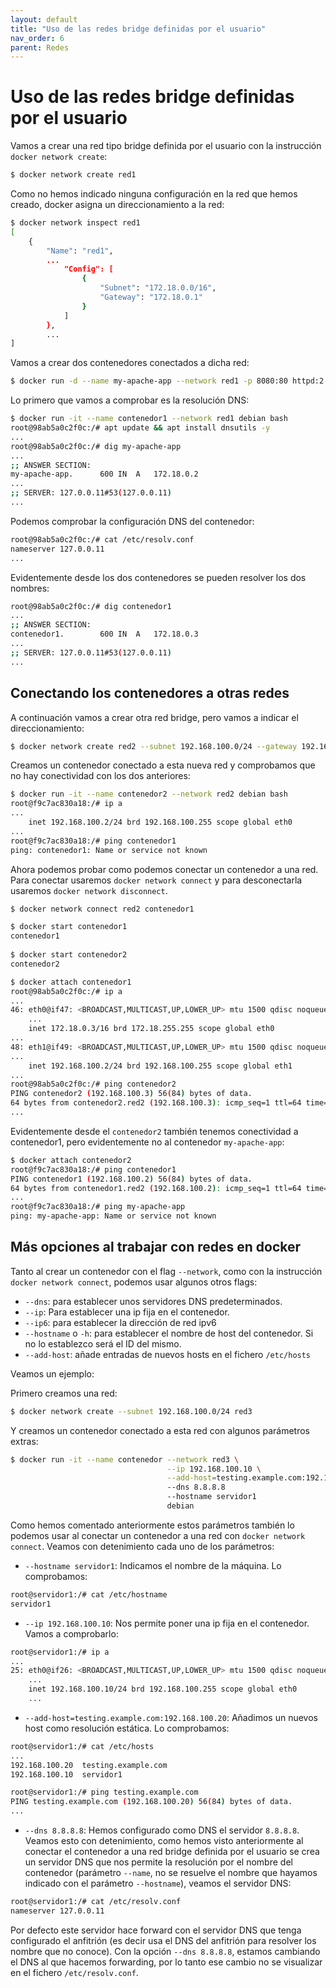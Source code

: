 ```yaml
---
layout: default
title: "Uso de las redes bridge definidas por el usuario"
nav_order: 6
parent: Redes
---
```


# Uso de las redes bridge definidas por el usuario

Vamos a crear una red tipo bridge definida por el usuario con la instrucción `docker network create`:

```bash
$ docker network create red1

```

Como no hemos indicado ninguna configuración en la red que hemos creado, docker asigna un direccionamiento a la red:

```bash
$ docker network inspect red1
[
    {
        "Name": "red1",
        ...
            "Config": [
                {
                    "Subnet": "172.18.0.0/16",
                    "Gateway": "172.18.0.1"
                }
            ]
        },
        ...
]
```

Vamos a crear dos contenedores conectados a dicha red:

```bash
$ docker run -d --name my-apache-app --network red1 -p 8080:80 httpd:2.4
```
Lo primero que vamos a comprobar es la resolución DNS:

```bash
$ docker run -it --name contenedor1 --network red1 debian bash
root@98ab5a0c2f0c:/# apt update && apt install dnsutils -y
...
root@98ab5a0c2f0c:/# dig my-apache-app
...
;; ANSWER SECTION:
my-apache-app.		600	IN	A	172.18.0.2
...
;; SERVER: 127.0.0.11#53(127.0.0.11)
...
```

Podemos comprobar la configuración DNS del contenedor:

```bash
root@98ab5a0c2f0c:/# cat /etc/resolv.conf 
nameserver 127.0.0.11
...
```

Evidentemente desde los dos contenedores se pueden resolver los dos nombres:

```bash
root@98ab5a0c2f0c:/# dig contenedor1
...
;; ANSWER SECTION:
contenedor1.		600	IN	A	172.18.0.3
...
;; SERVER: 127.0.0.11#53(127.0.0.11)
...
```

## Conectando los contenedores a otras redes

A continuación vamos a crear otra red bridge, pero vamos a indicar el direccionamiento:

```bash
$ docker network create red2 --subnet 192.168.100.0/24 --gateway 192.168.100.1
```

Creamos un contenedor conectado a esta nueva red y comprobamos que no hay conectividad con los dos anteriores:

```bash
$ docker run -it --name contenedor2 --network red2 debian bash
root@f9c7ac830a18:/# ip a
...
    inet 192.168.100.2/24 brd 192.168.100.255 scope global eth0
...
root@f9c7ac830a18:/# ping contenedor1
ping: contenedor1: Name or service not known
```

Ahora podemos probar como podemos conectar un contenedor a una red. Para conectar usaremos `docker network connect` y para desconectarla usaremos `docker network disconnect`.

```bash
$ docker network connect red2 contenedor1 

$ docker start contenedor1
contenedor1
    
$ docker start contenedor2
contenedor2

$ docker attach contenedor1
root@98ab5a0c2f0c:/# ip a
...
46: eth0@if47: <BROADCAST,MULTICAST,UP,LOWER_UP> mtu 1500 qdisc noqueue state UP group default
    ...
    inet 172.18.0.3/16 brd 172.18.255.255 scope global eth0
...
48: eth1@if49: <BROADCAST,MULTICAST,UP,LOWER_UP> mtu 1500 qdisc noqueue state UP group default 
...    
    inet 192.168.100.2/24 brd 192.168.100.255 scope global eth1
...
root@98ab5a0c2f0c:/# ping contenedor2
PING contenedor2 (192.168.100.3) 56(84) bytes of data.
64 bytes from contenedor2.red2 (192.168.100.3): icmp_seq=1 ttl=64 time=0.082 ms
...
```

Evidentemente desde el `contenedor2` también tenemos conectividad a contenedor1, pero evidentemente no al contenedor `my-apache-app`:

```bash
$ docker attach contenedor2
root@f9c7ac830a18:/# ping contenedor1
PING contenedor1 (192.168.100.2) 56(84) bytes of data.
64 bytes from contenedor1.red2 (192.168.100.2): icmp_seq=1 ttl=64 time=0.072 ms
...
root@f9c7ac830a18:/# ping my-apache-app
ping: my-apache-app: Name or service not known
```

## Más opciones al trabajar con redes en docker

Tanto al crear un contenedor con el flag `--network`, como con la instrucción `docker network connect`, podemos usar algunos otros flags:

* `--dns`: para establecer unos servidores DNS predeterminados.
* `--ip`: Para establecer una ip fija en el contenedor.
* `--ip6`: para establecer la dirección de red ipv6
* `--hostname` o `-h`: para establecer el nombre de host del contenedor. Si no lo establezco será el ID del mismo.
* `--add-host`: añade entradas de nuevos hosts en el fichero `/etc/hosts`

Veamos un ejemplo:

Primero creamos una red:

```bash
$ docker network create --subnet 192.168.100.0/24 red3
```

Y creamos un contenedor conectado a esta red con algunos parámetros extras:

```bash
$ docker run -it --name contenedor --network red3 \
                                   --ip 192.168.100.10 \
                                   --add-host=testing.example.com:192.168.100.20 
                                   --dns 8.8.8.8 
                                   --hostname servidor1
                                   debian
```

Como hemos comentado anteriormente estos parámetros también lo podemos usar al conectar un contenedor a una red con `docker network connect`. Veamos con detenimiento cada uno de los parámetros:


* `--hostname servidor1`: Indicamos el nombre de la máquina. Lo comprobamos:

```bash
root@servidor1:/# cat /etc/hostname 
servidor1
```

* `--ip 192.168.100.10`: Nos permite poner una ip fija en el contenedor. Vamos a comprobarlo:

```bash
root@servidor1:/# ip a
...
25: eth0@if26: <BROADCAST,MULTICAST,UP,LOWER_UP> mtu 1500 qdisc noqueue state UP group default 
    ...
    inet 192.168.100.10/24 brd 192.168.100.255 scope global eth0
    ...
```
* `--add-host=testing.example.com:192.168.100.20`: Añadimos un nuevos host como resolución estática. Lo comprobamos:

```bash
root@servidor1:/# cat /etc/hosts
...
192.168.100.20	testing.example.com
192.168.100.10	servidor1

root@servidor1:/# ping testing.example.com
PING testing.example.com (192.168.100.20) 56(84) bytes of data.
...
```

* `--dns 8.8.8.8`: Hemos configurado como DNS el servidor `8.8.8.8`. Veamos esto con detenimiento, como hemos visto anteriormente al conectar el contenedor a una red bridge definida por el usuario se crea un servidor DNS que nos permite la resolución por el nombre del contenedor (parámetro `--name`, no se resuelve el nombre que hayamos indicado con el parámetro `--hostname`), veamos el servidor DNS:

```bash
root@servidor1:/# cat /etc/resolv.conf 
nameserver 127.0.0.11
```

Por defecto este servidor hace forward con el servidor DNS que tenga configurado el anfitrión (es decir usa el DNS del anfitrión para resolver los nombre que no conoce). Con la opción `--dns 8.8.8.8`, estamos cambiando el DNS al que hacemos forwarding, por lo tanto ese cambio no se visualizar en el fichero `/etc/resolv.conf`.
